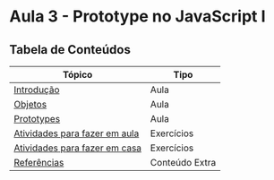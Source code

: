 # Aula 3 - Prototype no JavaScript I

## Tabela de Conteúdos
| Tópico | Tipo |
| ------ | ---- |
|[Introdução](/03.%20Prototypes%20I/3.0%20-%20Introdu%C3%A7%C3%A3o.md) | Aula|
|[Objetos](/03.%20Prototypes%20I/3.1%20-%20Objetos.md) | Aula|
|[Prototypes](/03.%20Prototypes%20I/3.2%20-%20Prototypes.md) | Aula|
|[Atividades para fazer em aula](/Atividades/Em%20aula/Exercicios.md)| Exercícios|
|[Atividades para fazer em casa](/Atividades/Em%20casa/Exercicios.md)| Exercícios|
|[Referências](./03.%20Prototypes%20I/3.3%20-%20Bibliografia) | Conteúdo Extra |
